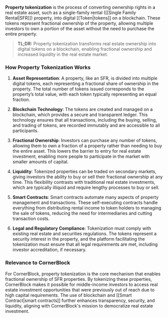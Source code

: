 **Property tokenization** is the process of converting ownership rights in a real estate asset, such as a single-family rental ([[Single Family Rental|SFR]]) property, into digital [[Token|tokens]] on a blockchain. These tokens represent fractional ownership of the property, allowing multiple investors to own a portion of the asset without the need to purchase the entire property.

>**TL;DR:** Property tokenization transforms real estate ownership into digital tokens on a blockchain, enabling fractional ownership and increased liquidity in the real estate market.

### How Property Tokenization Works

1. **Asset Representation**: A property, like an SFR, is divided into multiple digital tokens, each representing a fractional share of ownership in the property. The total number of tokens issued corresponds to the property’s total value, with each token typically representing an equal fraction.

2. **Blockchain Technology**: The tokens are created and managed on a blockchain, which provides a secure and transparent ledger. This technology ensures that all transactions, including the buying, selling, and trading of tokens, are recorded immutably and are accessible to all participants.

3. **Fractional Ownership**: Investors can purchase any number of tokens, allowing them to own a fraction of a property rather than needing to buy the entire asset. This lowers the barrier to entry for real estate investment, enabling more people to participate in the market with smaller amounts of capital.

4. **Liquidity**: Tokenized properties can be traded on secondary markets, giving investors the ability to buy or sell their fractional ownership at any time. This flexibility contrasts with traditional real estate investments, which are typically illiquid and require lengthy processes to buy or sell.

5. **Smart Contracts**: Smart contracts automate many aspects of property management and transactions. These self-executing contracts handle everything from distributing rental income to token holders to managing the sale of tokens, reducing the need for intermediaries and cutting transaction costs.

6. **Legal and Regulatory Compliance**: Tokenization must comply with existing real estate and securities regulations. The tokens represent a security interest in the property, and the platform facilitating the tokenization must ensure that all legal requirements are met, including investor accreditation, if necessary.

### Relevance to CornerBlock

For CornerBlock, property tokenization is the core mechanism that enables fractional ownership of SFR properties. By tokenizing these properties, CornerBlock makes it possible for middle-income investors to access real estate investment opportunities that were previously out of reach due to high capital requirements. The use of blockchain and [[Smart Contract|smart contracts]] further enhances transparency, security, and liquidity, aligning with CornerBlock's mission to democratize real estate investment.
